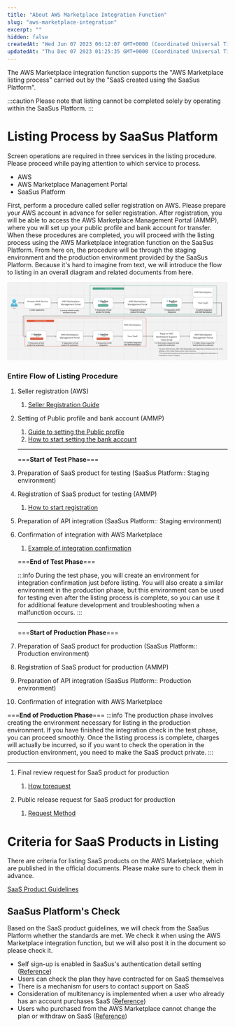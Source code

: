 ```yaml
---
title: "About AWS Marketplace Integration Function"
slug: "aws-marketplace-integration"
excerpt: ""
hidden: false
createdAt: "Wed Jun 07 2023 06:12:07 GMT+0000 (Coordinated Universal Time)"
updatedAt: "Thu Dec 07 2023 01:25:35 GMT+0000 (Coordinated Universal Time)"
---
```

The AWS Marketplace integration function supports the "AWS Marketplace listing process" carried out by the "SaaS created using the SaaSus Platform".

:::caution
Please note that listing cannot be completed solely by operating within the SaaSus Platform.
:::

# Listing Process by SaaSus Platform

Screen operations are required in three services in the listing procedure. Please proceed while paying attention to which service to process.
- AWS
- AWS Marketplace Management Portal
- SaaSus Platform

First, perform a procedure called seller registration on AWS. Please prepare your AWS account in advance for seller registration. 
After registration, you will be able to access the AWS Marketplace Management Portal (AMMP), where you will set up your public profile and bank account for transfer. 
When these procedures are completed, you will proceed with the listing process using the AWS Marketplace integration function on the SaaSus Platform.
From here on, the procedure will be through the staging environment and the production environment provided by the SaaSus Platform. 
Because it's hard to imagine from text, we will introduce the flow to listing in an overall diagram and related documents from here.

![the whole picture](/img/aws-marketplace-integration/the-whole-picture.png)

### Entire Flow of Listing Procedure

1. Seller registration (AWS)
   1. [Seller Registration Guide](/docs/aws-marketplace-integration/aws-marketplace-seller-registration/aws-marketplace-seller-registration)

2. Setting of Public profile and bank account (AMMP)
   1. [Guide to setting the Public profile](/docs/aws-marketplace-integration/aws-marketplace-seller-registration/public-profile-settings)
   2. [How to start setting the bank account](/docs/aws-marketplace-integration/aws-marketplace-seller-registration/tax-information-interview)

   ***
   ===**Start of Test Phase**===

3. Preparation of SaaS product for testing (SaaSus Platform:: Staging environment)

4. Registration of SaaS product for testing (AMMP)
   1. [How to start registration](/docs/aws-marketplace-integration/product-submission)

5. Preparation of API integration (SaaSus Platform:: Staging environment)

6. Confirmation of  integration with AWS Marketplace

   1. [Example of integration confirmation](/docs/aws-marketplace-integration/supplementary/integration-test)
   
   ===**End of Test Phase**===
   
   :::info
   During the test phase, you will create an environment for integration confirmation just before listing. 
   You will also create a similar environment in the production phase, but this environment can be used for testing even after the listing process is complete, so you can use it for additional feature development and troubleshooting when a malfunction occurs.
   :::
   ***

   ===**Start of Production Phase**===

7. Preparation of SaaS product for production (SaaSus Platform:: Production environment)

8. Registration of SaaS product for production (AMMP)

9.  Preparation of API integration (SaaSus Platform:: Production environment)

10. Confirmation of integration with AWS Marketplace
   
   ===**End of Production Phase**===
   :::info
   The production phase involves creating the environment necessary for listing in the production environment. If you have finished the integration check in the test phase, you can proceed smoothly. Once the listing process is complete, charges will actually be incurred, so if you want to check the operation in the production environment, you need to make the SaaS product private.
   :::
   ***

1. Final review request for SaaS product for production
   1. [How torequest](/docs/aws-marketplace-integration/supplementary/final-review-request)

1. Public release request for SaaS product for production
   1. [Request Method](/docs/aws-marketplace-integration/supplementary/public-request)

# Criteria for SaaS Products in Listing

There are criteria for listing SaaS products on the AWS Marketplace, which are published in the official documents. Please make sure to check them in advance.

[SaaS Product Guidelines](https://docs.aws.amazon.com/ja_jp/marketplace/latest/userguide/saas-guidelines.html)

## SaaSus Platform's Check

Based on the SaaS product guidelines, we will check from the SaaSus Platform whether the standards are met. We check it when using the AWS Marketplace integration function, but we will also post it in the document so please check it.

- Self sign-up is enabled in SaaSus's authentication detail setting ([Reference](/docs/aws-marketplace-integration/supplementary/self-up-setting))  
- Users can check the plan they have contracted for on SaaS themselves  
- There is a mechanism for users to contact support on SaaS  
- Consideration of multitenancy is implemented when a user who already has an account purchases SaaS ([Reference](/docs/aws-marketplace-integration/embedding-products))  
- Users who purchased from the AWS Marketplace cannot change the plan or withdraw on SaaS ([Reference](/docs/aws-marketplace-integration/supplementary/user-judgment-method))